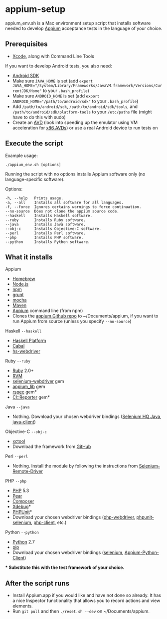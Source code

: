 appium-setup
============

appium_env.sh is a Mac environment setup script that installs software needed to develop [Appium](http://appium.io/) acceptance tests in the language of your choice.

Prerequisites
-------------

* [Xcode](https://developer.apple.com/xcode/), along with Command Line Tools

If you want to develop Android tests, you also need:
* [Android SDK](http://developer.android.com/sdk/index.html)
* Make sure `JAVA_HOME` is set (add `export JAVA_HOME="/System/Library/Frameworks/JavaVM.framework/Versions/CurrentJDK/Home"` to your `.bash_profile`)
* Make sure `ANDROID_HOME` is set (add `export ANDROID_HOME="/path/to/android/sdk"` to your `.bash_profile`)
* Add `/path/to/android/sdk`, `/path/to/android/sdk/tools`, and `/path/to/android/sdk/platform-tools` to your `/etc/paths` file (might have to do this with sudo)
* Create an [AVD](http://developer.android.com/tools/devices/index.html) (look into speeding up the emulator using VM acceleration for [x86 AVDs](http://developer.android.com/tools/devices/emulator.html#accel-vm)) or use a real Android device to run tests on

Execute the script
------------------

Example usage:

    ./appium_env.sh [options]

Running the script with no options installs Appium software only (no language-specific software).

Options:

    -h, --help   Prints usage.
    -a, --all    Installs all software for all languages.
    -f, --force  Ignores certains warnings to force continuation.
    --no-source  Does not clone the appium source code.
    --haskell    Installs Haskell software.
    --ruby       Installs Ruby software.
    --java       Installs Java software.
    --obj-c      Installs Objective-C software.
    --perl       Installs Perl software.
    --php        Installs PHP software.
    --python     Installs Python software.

What it installs
----------------

Appium
* [Homebrew](http://brew.sh/)
* [Node.js](http://nodejs.org/)
* [npm](https://npmjs.org/)
* [grunt](http://gruntjs.com/)
* [mocha](http://mochajs.org/)
* [Maven](http://maven.apache.org/)
* [Appium](http://appium.io/) command line (from npm)
* Clones the [appium Github repo](https://github.com/appium/appium) to ~/Documents/appium, if you want to run Appium from source (unless you specify `--no-source`)

Haskell `--haskell`
* [Haskell Platform](http://www.haskell.org/platform/)
* [Cabal](http://www.haskell.org/cabal/users-guide/index.html)
* [hs-webdriver](https://github.com/kallisti-dev/hs-webdriver)

Ruby `--ruby`
* [Ruby](http://www.ruby-lang.org/en/) 2.0+
* [RVM](https://rvm.io/)
* [selenium-webdriver](http://rubygems.org/gems/selenium-webdriver) gem
* [appium_lib](http://rubygems.org/gems/appium_lib) gem
* [rspec](http://rubygems.org/gems/rspec) gem*
* [CI::Reporter](http://rubygems.org/gems/ci_reporter) gem*

Java `--java`
* Nothing. Download your chosen webdriver bindings ([Selenium HQ Java](http://www.seleniumhq.org/download/), [java-client](https://github.com/appium/java-client))

Objective-C `--obj-c`
* [xctool](https://github.com/facebook/xctool)
* Download the framework from [GitHub](https://github.com/appium/selenium-objective-c)

Perl `--perl`
* Nothing. Install the module by following the instructions from [Selenium-Remote-Driver](https://github.com/aivaturi/Selenium-Remote-Driver)

PHP `--php`
* [PHP](http://www.php.net/) 5.3
* [Pear](http://pear.php.net/)
* [Composer](http://getcomposer.org/)
* [Xdebug](http://xdebug.org/index.php)*
* [PHPUnit](http://phpunit.de/manual/)*
* Download your chosen webdriver bindings ([php-webdriver](https://github.com/facebook/php-webdriver), [phpunit-selenium](https://github.com/giorgiosironi/phpunit-selenium), [php-client](https://github.com/appium/php-client), etc.)

Python `--python`
* [Python](http://www.python.org/) 2.7
* [pip](http://www.pip-installer.org/en/latest/)
* Download your chosen webdriver bindings ([selenium](https://pypi.python.org/pypi/selenium), [Appium-Python-Client](https://github.com/appium/python-client))

**\* Substitute this with the test framework of your choice.**

After the script runs
---------------------

* Install Appium.app if you would like and have not done so already. It has a nice Inspector functionality that allows you to record actions and view elements.
* Run `git pull` and then `./reset.sh --dev` on ~/Documents/appium.
